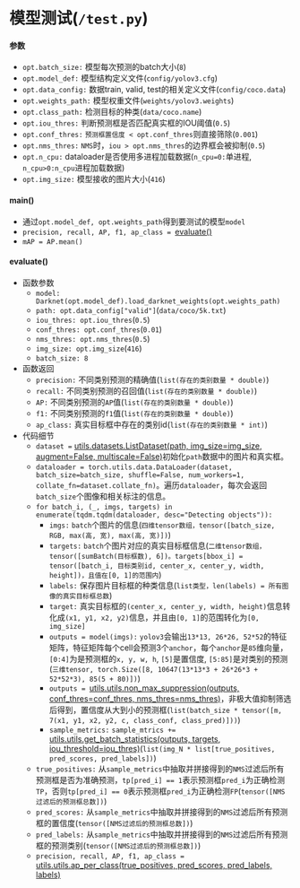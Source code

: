 # 模型测试(`/test.py`)
#### 参数
- `opt.batch_size:` 模型每次预测的batch大小(`8`)
- `opt.model_def:` 模型结构定义文件(`config/yolov3.cfg`)
- `opt.data_config:` 数据train, valid, test的相关定义文件(`config/coco.data`)
- `opt.weights_path:` 模型权重文件(`weights/yolov3.weights`)
- `opt.class_path:` 检测目标的种类(`data/coco.name`)
- `opt.iou_thres:` 判断预测框是否匹配真实框的IOU阈值(`0.5`)
- `opt.conf_thres:` `预测框置信度 < opt.conf_thres`则直接筛除(`0.001`)
- `opt.nms_thres:` `NMS`时，`iou > opt.nms_thres`的边界框会被抑制(`0.5`)
- `opt.n_cpu:` dataloader是否使用多进程加载数据(`n_cpu=0:`单进程, `n_cpu>0:n_cpu`进程加载数据)
- `opt.img_size:` 模型接收的图片大小(`416`)

#### main()
- 通过`opt.model_def, opt.weights_path`得到要测试的模型`model`
- `precision, recall, AP, f1, ap_class = `[evaluate()](test.md#evaluate)
- `mAP = AP.mean()`

#### evaluate()
- 函数参数
  - `model: Darknet(opt.model_def).load_darknet_weights(opt.weights_path)`
  - `path: opt.data_config["valid"]`(`data/coco/5k.txt`)
  - `iou_thres: opt.iou_thres`(`0.5`)
  - `conf_thres: opt.conf_thres`(`0.01`)
  - `nms_thres: opt.nms_thres`(`0.5`)
  - `img_size: opt.img_size`(`416`)
  - `batch_size: 8`
- 函数返回
  - `precision:` 不同类别预测的精确值(`list(存在的类别数量 * double)`)
  - `recall:` 不同类别预测的召回值(`list(存在的类别数量 * double)`)
  - `AP:` 不同类别预测的`AP`值(`list(存在的类别数量 * double)`)
  - `f1:` 不同类别预测的`f1`值(`list(存在的类别数量 * double)`)
  - `ap_class:` 真实目标框中存在的类别id(`list(存在的类别数量 * int)`)
- 代码细节
  - `dataset =` [utils.datasets.ListDataset(path, img_size=img_size, augment=False, multiscale=False)][utils.datasets.ListDataset]初始化`path`数据中的图片和真实框。
  - `dataloader = torch.utils.data.DataLoader(dataset, batch_size=batch_size, shuffle=False, num_workers=1, collate_fn=dataset.collate_fn)`。遍历`dataloader`，每次会返回`batch_size`个图像和相关标注的信息。
  - `for batch_i, (_, imgs, targets) in enumerate(tqdm.tqdm(dataloader, desc="Detecting objects")):`
    - `imgs:` `batch`个图片的信息(`四维tensor数组，tensor([batch_size, RGB, max(高, 宽), max(高, 宽)])`)
    - `targets:` `batch`个图片对应的真实目标框信息(`二维tensor数组，tensor([sumBatch(目标框数), 6])。targets[bbox_i] = tensor([batch_i, 目标类别id, center_x, center_y, width, height])，且值在[0, 1]的范围内`)
    - `labels:` 保存图片目标框的种类信息(`list类型，len(labels) = 所有图像的真实目标框总数`)
    - `target:` 真实目标框的`(center_x, center_y, width, height)`信息转化成`(x1, y1, x2, y2)`信息，并且由`[0, 1]`的范围转化为`[0, img_size]`
    - `outputs = model(imgs):` `yolov3`会输出`13*13, 26*26, 52*52`的特征矩阵，特征矩阵每个cell会预测3个`anchor`，每个`anchor`是`85`维向量，`[0:4]`为是预测框的`x, y, w, h`, `[5]`是置信度, `[5:85]`是对类别的预测(`三维tensor, torch.Size([8, 10647(13*13*3 + 26*26*3 + 52*52*3), 85(5 + 80)])`) 
    - `outputs = `[utils.utils.non_max_suppression(outputs, conf_thres=conf_thres, nms_thres=nms_thres)][utils.utils.non_max_suppression]，非极大值抑制筛选后得到，置信度从大到小的预测框(`list(batch_size * tensor([m, 7(x1, y1, x2, y2, c, class_conf, class_pred)]))`)
    - `sample_metrics:` `sample_mtrics += `[utils.utils.get_batch_statistics(outputs, targets, iou_threshold=iou_thres)][utils.utils.get_batch_statistics](`list(img_N * list[true_positives, pred_scores, pred_labels])`)
  - `true_positives:` 从`sample_metrics`中抽取并拼接得到的`NMS`过滤后所有预测框是否为准确预测，`tp[pred_i] == 1`表示预测框`pred_i`为正确检测`TP`，否则`tp[pred_i] == 0`表示预测框`pred_i`为正确检测`FP`(`tensor([NMS过滤后的预测框总数])`)
  - `pred_scores:` 从`sample_metrics`中抽取并拼接得到的`NMS`过滤后所有预测框的置信度(`tensor([NMS过滤后的预测框总数])`)
  - `pred_labels:` 从`sample_metrics`中抽取并拼接得到的`NMS`过滤后所有预测框的预测类别(`tensor([NMS过滤后的预测框总数])`)
  - `precision, recall, AP, f1, ap_class = `[utils.utils.ap_per_class(true_positives, pred_scores, pred_labels, labels)][utils.utils.ap_per_class]

[utils.datasets.ListDataset]:<utils/datasets.md#def-__init__self-list_path-img_size416-augmenttrue-multiscaletrue-normalized_labelstrue>
[utils.utils.get_batch_statistics]:<utils/utils.md#def-get_batch_statisticsoutputs-targets-iou_threshold>
[utils.utils.non_max_suppression]:<utils/utils.md#def-non_max_suppressionprediction-conf_thres05-nms_thres04>
[utils.utils.ap_per_class]:<>
